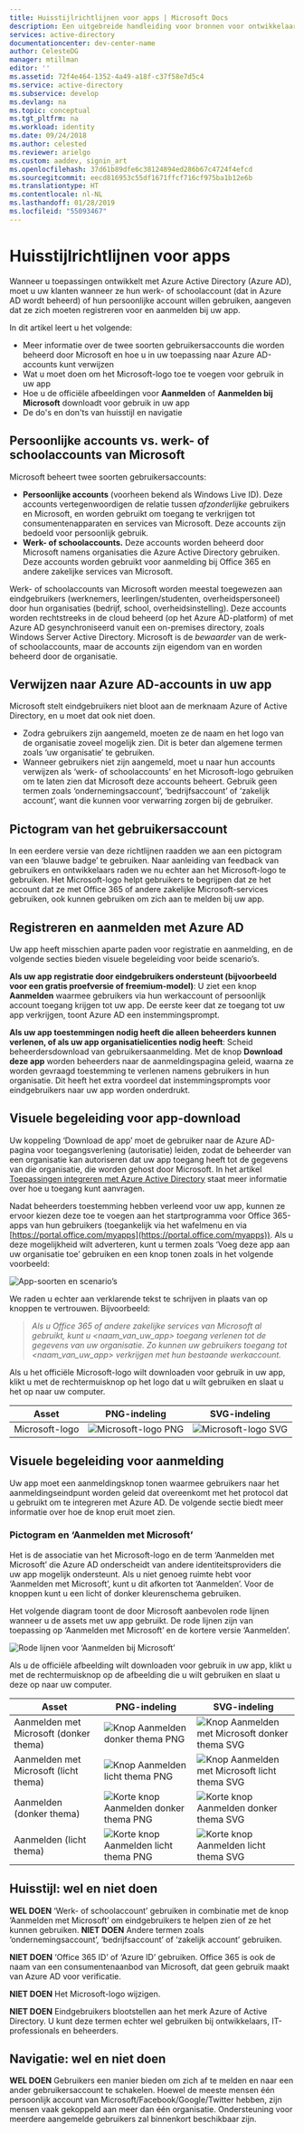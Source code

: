 ```yaml
---
title: Huisstijlrichtlijnen voor apps | Microsoft Docs
description: Een uitgebreide handleiding voor bronnen voor ontwikkelaars voor Azure Active Directory
services: active-directory
documentationcenter: dev-center-name
author: CelesteDG
manager: mtillman
editor: ''
ms.assetid: 72f4e464-1352-4a49-a18f-c37f58e7d5c4
ms.service: active-directory
ms.subservice: develop
ms.devlang: na
ms.topic: conceptual
ms.tgt_pltfrm: na
ms.workload: identity
ms.date: 09/24/2018
ms.author: celested
ms.reviewer: arielgo
ms.custom: aaddev, signin_art
ms.openlocfilehash: 37d61b89dfe6c38124894ed286b67c4724f4efcd
ms.sourcegitcommit: eecd816953c55df1671ffcf716cf975ba1b12e6b
ms.translationtype: HT
ms.contentlocale: nl-NL
ms.lasthandoff: 01/28/2019
ms.locfileid: "55093467"
---
```

# <a name="branding-guidelines-for-applications"></a>Huisstijlrichtlijnen voor apps

Wanneer u toepassingen ontwikkelt met Azure Active Directory (Azure AD), moet u uw klanten wanneer ze hun werk- of schoolaccount (dat in Azure AD wordt beheerd) of hun persoonlijke account willen gebruiken, aangeven dat ze zich moeten registreren voor en aanmelden bij uw app.

In dit artikel leert u het volgende:

- Meer informatie over de twee soorten gebruikersaccounts die worden beheerd door Microsoft en hoe u in uw toepassing naar Azure AD-accounts kunt verwijzen
- Wat u moet doen om het Microsoft-logo toe te voegen voor gebruik in uw app
- Hoe u de officiële afbeeldingen voor **Aanmelden** of **Aanmelden bij Microsoft** downloadt voor gebruik in uw app
- De do's en don'ts van huisstijl en navigatie

## <a name="personal-accounts-vs-work-or-school-accounts-from-microsoft"></a>Persoonlijke accounts vs. werk- of schoolaccounts van Microsoft

Microsoft beheert twee soorten gebruikersaccounts:

- **Persoonlijke accounts** (voorheen bekend als Windows Live ID). Deze accounts vertegenwoordigen de relatie tussen *afzonderlijke* gebruikers en Microsoft, en worden gebruikt om toegang te verkrijgen tot consumentenapparaten en services van Microsoft. Deze accounts zijn bedoeld voor persoonlijk gebruik.
- **Werk- of schoolaccounts.** Deze accounts worden beheerd door Microsoft namens organisaties die Azure Active Directory gebruiken. Deze accounts worden gebruikt voor aanmelding bij Office 365 en andere zakelijke services van Microsoft.

Werk- of schoolaccounts van Microsoft worden meestal toegewezen aan eindgebruikers (werknemers, leerlingen/studenten, overheidspersoneel) door hun organisaties (bedrijf, school, overheidsinstelling). Deze accounts worden rechtstreeks in de cloud beheerd (op het Azure AD-platform) of met Azure AD gesynchroniseerd vanuit een on-premises directory, zoals Windows Server Active Directory. Microsoft is de *bewaarder* van de werk- of schoolaccounts, maar de accounts zijn eigendom van en worden beheerd door de organisatie.

## <a name="referring-to-azure-ad-accounts-in-your-application"></a>Verwijzen naar Azure AD-accounts in uw app

Microsoft stelt eindgebruikers niet bloot aan de merknaam Azure of Active Directory, en u moet dat ook niet doen.

- Zodra gebruikers zijn aangemeld, moeten ze de naam en het logo van de organisatie zoveel mogelijk zien. Dit is beter dan algemene termen zoals ‘uw organisatie’ te gebruiken.
- Wanneer gebruikers niet zijn aangemeld, moet u naar hun accounts verwijzen als ‘werk- of schoolaccounts’ en het Microsoft-logo gebruiken om te laten zien dat Microsoft deze accounts beheert. Gebruik geen termen zoals ‘ondernemingsaccount’, ‘bedrijfsaccount’ of ‘zakelijk account’, want die kunnen voor verwarring zorgen bij de gebruiker.

## <a name="user-account-pictogram"></a>Pictogram van het gebruikersaccount

In een eerdere versie van deze richtlijnen raadden we aan een pictogram van een ‘blauwe badge’ te gebruiken. Naar aanleiding van feedback van gebruikers en ontwikkelaars raden we nu echter aan het Microsoft-logo te gebruiken. Het Microsoft-logo helpt gebruikers te begrijpen dat ze het account dat ze met Office 365 of andere zakelijke Microsoft-services gebruiken, ook kunnen gebruiken om zich aan te melden bij uw app.

## <a name="signing-up-and-signing-in-with-azure-ad"></a>Registreren en aanmelden met Azure AD

Uw app heeft misschien aparte paden voor registratie en aanmelding, en de volgende secties bieden visuele begeleiding voor beide scenario’s.

**Als uw app registratie door eindgebruikers ondersteunt (bijvoorbeeld voor een gratis proefversie of freemium-model)**: U ziet een knop **Aanmelden** waarmee gebruikers via hun werkaccount of persoonlijk account toegang krijgen tot uw app. De eerste keer dat ze toegang tot uw app verkrijgen, toont Azure AD een instemmingsprompt.

**Als uw app toestemmingen nodig heeft die alleen beheerders kunnen verlenen, of als uw app organisatielicenties nodig heeft**: Scheid beheerdersdownload van gebruikersaanmelding. Met de knop **Download deze app** worden beheerders naar de aanmeldingspagina geleid, waarna ze worden gevraagd toestemming te verlenen namens gebruikers in hun organisatie. Dit heeft het extra voordeel dat instemmingsprompts voor eindgebruikers naar uw app worden onderdrukt.

## <a name="visual-guidance-for-app-acquisition"></a>Visuele begeleiding voor app-download

Uw koppeling ‘Download de app’ moet de gebruiker naar de Azure AD-pagina voor toegangsverlening (autorisatie) leiden, zodat de beheerder van een organisatie kan autoriseren dat uw app toegang heeft tot de gegevens van die organisatie, die worden gehost door Microsoft. In het artikel [Toepassingen integreren met Azure Active Directory](quickstart-v1-integrate-apps-with-azure-ad.md) staat meer informatie over hoe u toegang kunt aanvragen.

Nadat beheerders toestemming hebben verleend voor uw app, kunnen ze ervoor kiezen deze toe te voegen aan het startprogramma voor Office 365-apps van hun gebruikers (toegankelijk via het wafelmenu en via [https://portal.office.com/myapps](https://portal.office.com/myapps)). Als u deze mogelijkheid wilt adverteren, kunt u termen zoals ‘Voeg deze app aan uw organisatie toe’ gebruiken en een knop tonen zoals in het volgende voorbeeld:

![App-soorten en scenario’s](./media/howto-add-branding-in-azure-ad-apps/add-to-my-org.png)

We raden u echter aan verklarende tekst te schrijven in plaats van op knoppen te vertrouwen. Bijvoorbeeld:

> *Als u Office 365 of andere zakelijke services van Microsoft al gebruikt, kunt u <naam_van_uw_app> toegang verlenen tot de gegevens van uw organisatie. Zo kunnen uw gebruikers toegang tot <naam_van_uw_app> verkrijgen met hun bestaande werkaccount.*

Als u het officiële Microsoft-logo wilt downloaden voor gebruik in uw app, klikt u met de rechtermuisknop op het logo dat u wilt gebruiken en slaat u het op naar uw computer.

| Asset                                | PNG-indeling | SVG-indeling |
| ------------------------------------ | ---------- | ---------- |
| Microsoft-logo  | ![Microsoft-logo PNG](./media/howto-add-branding-in-azure-ad-apps/ms-symbollockup_mssymbol_19.png) | ![Microsoft-logo SVG](./media/howto-add-branding-in-azure-ad-apps/ms-symbollockup_mssymbol_19.svg) |

## <a name="visual-guidance-for-sign-in"></a>Visuele begeleiding voor aanmelding

Uw app moet een aanmeldingsknop tonen waarmee gebruikers naar het aanmeldingseindpunt worden geleid dat overeenkomt met het protocol dat u gebruikt om te integreren met Azure AD. De volgende sectie biedt meer informatie over hoe de knop eruit moet zien.

### <a name="pictogram-and-sign-in-with-microsoft"></a>Pictogram en ‘Aanmelden met Microsoft’

Het is de associatie van het Microsoft-logo en de term ‘Aanmelden met Microsoft’ die Azure AD onderscheidt van andere identiteitsproviders die uw app mogelijk ondersteunt. Als u niet genoeg ruimte hebt voor ‘Aanmelden met Microsoft’, kunt u dit afkorten tot ‘Aanmelden’. Voor de knoppen kunt u een licht of donker kleurenschema gebruiken.

Het volgende diagram toont de door Microsoft aanbevolen rode lijnen wanneer u de assets met uw app gebruikt. De rode lijnen zijn van toepassing op ‘Aanmelden met Microsoft’ en de kortere versie ‘Aanmelden’.

![Rode lijnen voor ‘Aanmelden bij Microsoft’](./media/howto-add-branding-in-azure-ad-apps/sign-in-with-microsoft-redlines.png)

Als u de officiële afbeelding wilt downloaden voor gebruik in uw app, klikt u met de rechtermuisknop op de afbeelding die u wilt gebruiken en slaat u deze op naar uw computer.

| Asset                                | PNG-indeling | SVG-indeling |
| ------------------------------------ | ---------- | ---------- |
| Aanmelden met Microsoft (donker thema)  | ![Knop Aanmelden donker thema PNG](./media/howto-add-branding-in-azure-ad-apps/ms-symbollockup_signin_dark.png) | ![Knop Aanmelden met Microsoft donker thema SVG](./media/howto-add-branding-in-azure-ad-apps/ms-symbollockup_signin_dark.svg) |
| Aanmelden met Microsoft (licht thema) | ![Knop Aanmelden licht thema PNG](./media/howto-add-branding-in-azure-ad-apps/ms-symbollockup_signin_light.png) | ![Knop Aanmelden met Microsoft licht thema SVG](./media/howto-add-branding-in-azure-ad-apps/ms-symbollockup_signin_light.svg) |
| Aanmelden (donker thema)                 | ![Korte knop Aanmelden donker thema PNG](./media/howto-add-branding-in-azure-ad-apps/ms-symbollockup_signin_dark_short.png) | ![Korte knop Aanmelden donker thema SVG](./media/howto-add-branding-in-azure-ad-apps/ms-symbollockup_signin_dark_short.svg) |
| Aanmelden (licht thema)                | ![Korte knop Aanmelden licht thema PNG](./media/howto-add-branding-in-azure-ad-apps/ms-symbollockup_signin_light_short.png) | ![Korte knop Aanmelden licht thema SVG](./media/howto-add-branding-in-azure-ad-apps/ms-symbollockup_signin_light_short.svg) |

## <a name="branding-dos-and-donts"></a>Huisstijl: wel en niet doen

**WEL DOEN** ‘Werk- of schoolaccount’ gebruiken in combinatie met de knop ‘Aanmelden met Microsoft’ om eindgebruikers te helpen zien of ze het kunnen gebruiken. **NIET DOEN** Andere termen zoals ‘ondernemingsaccount’, ‘bedrijfsaccount’ of ‘zakelijk account’ gebruiken.

**NIET DOEN** ‘Office 365 ID’ of ‘Azure ID’ gebruiken. Office 365 is ook de naam van een consumentenaanbod van Microsoft, dat geen gebruik maakt van Azure AD voor verificatie.

**NIET DOEN** Het Microsoft-logo wijzigen.

**NIET DOEN** Eindgebruikers blootstellen aan het merk Azure of Active Directory. U kunt deze termen echter wel gebruiken bij ontwikkelaars, IT-professionals en beheerders.

## <a name="navigation-dos-and-donts"></a>Navigatie: wel en niet doen

**WEL DOEN** Gebruikers een manier bieden om zich af te melden en naar een ander gebruikersaccount te schakelen. Hoewel de meeste mensen één persoonlijk account van Microsoft/Facebook/Google/Twitter hebben, zijn mensen vaak gekoppeld aan meer dan één organisatie. Ondersteuning voor meerdere aangemelde gebruikers zal binnenkort beschikbaar zijn.
